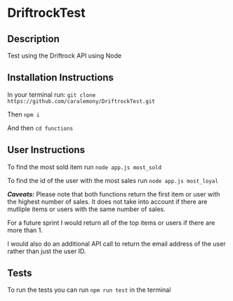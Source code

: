 # DriftrockTest

## Description

Test using the Driftrock API using Node

## Installation Instructions
In your terminal run:
```git clone https://github.com/caralemony/DriftrockTest.git```

Then
```npm i```

And then ```cd functions```

## User Instructions

To find the most sold item run 
```node app.js most_sold```

To find the id of the user with the most sales run 
```node app.js most_loyal```

***Caveats:*** Please note that both functions return the first item or user with the highest number of sales. It does not take into account if there are mutliple items or users with the same number of sales.

For a future sprint I would return all of the top items or users if there are more than 1.

I would also do an additional API call to return the email address of the user rather than just the user ID.

## Tests
To run the tests you can run ```npm run test``` in the terminal
